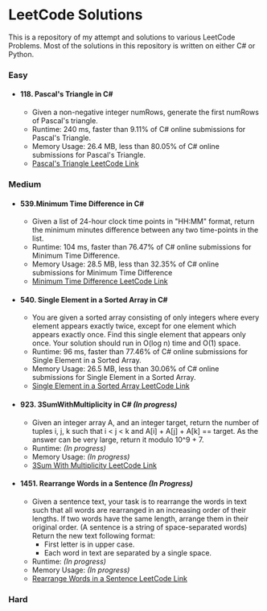 # LeetCode Solutions

This is a repository of my attempt and solutions to various LeetCode Problems. Most of the solutions in this repository is written on either C# or Python.


### Easy


- #### 118. Pascal's Triangle in C#
    - Given a non-negative integer numRows, generate the first numRows of Pascal's triangle.
    - Runtime: 240 ms, faster than 9.11% of C# online submissions for Pascal's Triangle.
    - Memory Usage: 26.4 MB, less than 80.05% of C# online submissions for Pascal's Triangle.
    - [Pascal's Triangle LeetCode Link](https://leetcode.com/problems/pascals-triangle/submissions/)

### Medium


- #### 539.Minimum Time Difference in C#
    - Given a list of 24-hour clock time points in "HH:MM" format, return the minimum minutes difference between any two time-points in the list.
    - Runtime: 104 ms, faster than 76.47% of C# online submissions for Minimum Time Difference.
    - Memory Usage: 28.5 MB, less than 32.35% of C# online submissions for Minimum Time Difference
    - [Minimum Time Difference LeetCode Link](https://leetcode.com/problems/minimum-time-difference/)
- #### 540. Single Element in a Sorted Array  in C#
    - You are given a sorted array consisting of only integers where every element appears exactly twice, except for one element which appears exactly once. Find this single element that appears only once. Your solution should run in O(log n) time and O(1) space.
    - Runtime: 96 ms, faster than 77.46% of C# online submissions for Single Element in a Sorted Array.
    - Memory Usage: 26.5 MB, less than 30.06% of C# online submissions for Single Element in a Sorted Array.
    - [Single Element in a Sorted Array LeetCode Link](https://leetcode.com/problems/single-element-in-a-sorted-array/)
- #### 923. 3SumWithMultiplicity in C# *(In progress)* 
    - Given an integer array A, and an integer target, return the number of tuples i, j, k  such that i < j < k and A[i] + A[j] + A[k] == target. As the answer can be very large, return it modulo 10^9 + 7.
    - Runtime: *(In progress)*
    - Memory Usage: *(In progress)*
    - [3Sum With Multiplicity LeetCode Link](https://leetcode.com/problems/3sum-with-multiplicity/)
- #### 1451. Rearrange Words in a Sentence *(In Progress)*
    - Given a sentence text, your task is to rearrange the words in text such that all words are rearranged in an increasing order of their lengths. If two words have the same length, arrange them in their original order. (A sentence is a string of space-separated words) Return the new text following format:
        - First letter is in upper case.
        - Each word in text are separated by a single space.
    - Runtime: *(In progress)*
    - Memory Usage: *(In progress)*
    - [Rearrange Words in a Sentence LeetCode Link](https://leetcode.com/problems/rearrange-words-in-a-sentence/)


### Hard